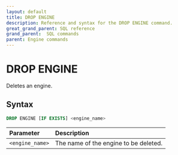 ```yaml
---
layout: default
title: DROP ENGINE
description: Reference and syntax for the DROP ENGINE command.
great_grand_parent: SQL reference
grand_parent:  SQL commands
parent: Engine commands
---
```


# DROP ENGINE
Deletes an engine.

## Syntax

```sql
DROP ENGINE [IF EXISTS] <engine_name>
```

| Parameter       | Description                           |
| :--------------- | :------------------------------------- |
| `<engine_name>` | The name of the engine to be deleted. |
